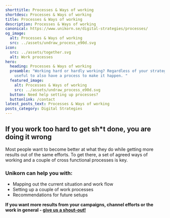 ```yaml
---
shorttitle: Processes & Ways of working
shortdesc: Processes & Ways of working
title: Processes & Ways of working
description: Processes & Ways of working
canonical: https://www.unikorn.se/digital-strategies/processes/
og_image:
  alt: Processes & Ways of working
  src: ../assets/undraw_process_e90d.svg
icon:
  src: ../assets/together.svg
  alt: Work processes
hero:
  heading: Processes & Ways of working
  preamble: "Working hard or hardly working? Regardless of your strategy, it is
    useful to also have a process to make it happen. "
  featured_image:
    alt: Processes & Ways of working
    src: ../assets/undraw_process_e90d.svg
  button: Need help setting up processes?
  buttonlink: /contact
latest_posts_text: Processes & Ways of working
posts_category: Digital Strategies
---
```

## If you work too hard to get sh*t done, you are doing it wrong

Most people want to become better at what they do while getting more results out of the same efforts. To get there, a set of agreed ways of working and a couple of cross functional processes is key. 

### Unikorn can help you with:

* Mapping out the current situation and work flow
* Setting up a couple of work processes
* Recommendations for future setups 



**If you want more results from your campaigns, channel efforts or the work in general - [give us a shout-out!](/contact)**